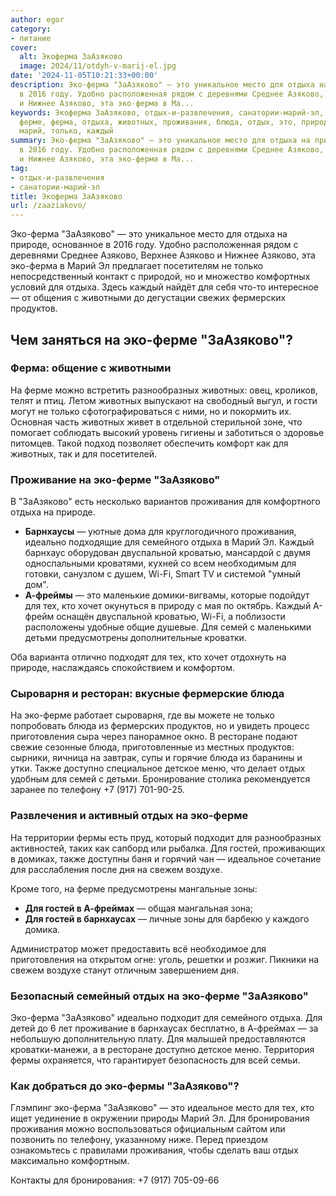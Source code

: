 ```yaml
---
author: egor
category:
- питание
cover:
  alt: Экоферма ЗаАзяково
  image: 2024/11/otdyh-v-marij-el.jpg
date: '2024-11-05T10:21:33+00:00'
description: Эко-ферма "ЗаАзяково" — это уникальное место для отдыха на природе, основанное
  в 2016 году. Удобно расположенная рядом с деревнями Среднее Азяково, Верхнее Азяково
  и Нижнее Азяково, эта эко-ферма в Ма...
keywords: Экоферма ЗаАзяково, отдых-и-развлечения, санатории-марий-эл, эко, заазяково,
  ферме, ферма, отдыха, животных, проживания, блюда, отдых, это, природе, азяково,
  марий, только, каждый
summary: Эко-ферма "ЗаАзяково" — это уникальное место для отдыха на природе, основанное
  в 2016 году. Удобно расположенная рядом с деревнями Среднее Азяково, Верхнее Азяково
  и Нижнее Азяково, эта эко-ферма в Ма...
tag:
- отдых-и-развлечения
- санатории-марий-эл
title: Экоферма ЗаАзяково
url: /zaaziakovo/
---
```


Эко-ферма "ЗаАзяково" — это уникальное место для отдыха на природе, основанное в 2016 году. Удобно расположенная рядом с деревнями Среднее Азяково, Верхнее Азяково и Нижнее Азяково, эта эко-ферма в Марий Эл предлагает посетителям не только непосредственный контакт с природой, но и множество комфортных условий для отдыха. Здесь каждый найдёт для себя что-то интересное — от общения с животными до дегустации свежих фермерских продуктов.

## Чем заняться на эко-ферме "ЗаАзяково"?

### Ферма: общение с животными

На ферме можно встретить разнообразных животных: овец, кроликов, телят и птиц. Летом животных выпускают на свободный выгул, и гости могут не только сфотографироваться с ними, но и покормить их. Основная часть животных живет в отдельной стерильной зоне, что помогает соблюдать высокий уровень гигиены и заботиться о здоровье питомцев. Такой подход позволяет обеспечить комфорт как для животных, так и для посетителей.

### Проживание на эко-ферме "ЗаАзяково"

В "ЗаАзяково" есть несколько вариантов проживания для комфортного отдыха на природе.

- **Барнхаусы** — уютные дома для круглогодичного проживания, идеально подходящие для семейного отдыха в Марий Эл. Каждый барнхаус оборудован двуспальной кроватью, мансардой с двумя односпальными кроватями, кухней со всем необходимым для готовки, санузлом с душем, Wi-Fi, Smart TV и системой "умный дом".
- **А-фреймы** — это маленькие домики-вигвамы, которые подойдут для тех, кто хочет окунуться в природу с мая по октябрь. Каждый А-фрейм оснащён двуспальной кроватью, Wi-Fi, а поблизости расположены удобные общие душевые. Для семей с маленькими детьми предусмотрены дополнительные кроватки.

Оба варианта отлично подходят для тех, кто хочет отдохнуть на природе, наслаждаясь спокойствием и комфортом.

### Сыроварня и ресторан: вкусные фермерские блюда

На эко-ферме работает сыроварня, где вы можете не только попробовать блюда из фермерских продуктов, но и увидеть процесс приготовления сыра через панорамное окно. В ресторане подают свежие сезонные блюда, приготовленные из местных продуктов: сырники, яичница на завтрак, супы и горячие блюда из баранины и утки. Также доступно специальное детское меню, что делает отдых удобным для семей с детьми. Бронирование столика рекомендуется заранее по телефону +7 (917) 701-90-25.

### Развлечения и активный отдых на эко-ферме

На территории фермы есть пруд, который подходит для разнообразных активностей, таких как сапборд или рыбалка. Для гостей, проживающих в домиках, также доступны баня и горячий чан — идеальное сочетание для расслабления после дня на свежем воздухе.

Кроме того, на ферме предусмотрены мангальные зоны:

- **Для гостей в А-фреймах** — общая мангальная зона;
- **Для гостей в барнхаусах** — личные зоны для барбекю у каждого домика.

Администратор может предоставить всё необходимое для приготовления на открытом огне: уголь, решетки и розжиг. Пикники на свежем воздухе станут отличным завершением дня.

### Безопасный семейный отдых на эко-ферме "ЗаАзяково"

Эко-ферма "ЗаАзяково" идеально подходит для семейного отдыха. Для детей до 6 лет проживание в барнхаусах бесплатно, в А-фреймах — за небольшую дополнительную плату. Для малышей предоставляются кроватки-манежи, а в ресторане доступно детское меню. Территория фермы охраняется, что гарантирует безопасность для всей семьи.

### Как добраться до эко-фермы "ЗаАзяково"?

Глэмпинг эко-ферма "ЗаАзяково" — это идеальное место для тех, кто ищет уединение в окружении природы Марий Эл. Для бронирования проживания можно воспользоваться официальным сайтом или позвонить по телефону, указанному ниже. Перед приездом ознакомьтесь с правилами проживания, чтобы сделать ваш отдых максимально комфортным.

Контакты для бронирования: +7 (917) 705-09-66